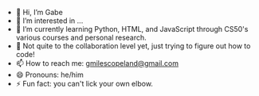 - 👋 Hi, I’m Gabe
- 👀 I’m interested in ...
- 🌱 I’m currently learning Python, HTML, and JavaScript through CS50's various courses and personal research.
- 💞️ Not quite to the collaboration level yet, just trying to figure out how to code!
- 📫 How to reach me: gmilescopeland@gmail.com
- 😄 Pronouns: he/him
- ⚡ Fun fact: you can't lick your own elbow.

<!---
Gmiles44/Gmiles44 is a ✨ special ✨ repository because its `README.md` (this file) appears on your GitHub profile.
You can click the Preview link to take a look at your changes.
--->
